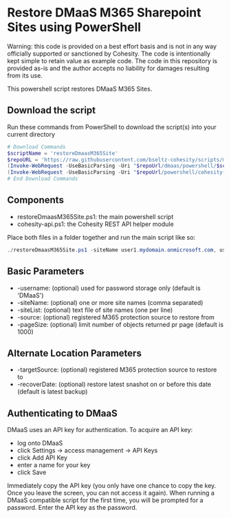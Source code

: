 # Restore DMaaS M365 Sharepoint Sites using PowerShell

Warning: this code is provided on a best effort basis and is not in any way officially supported or sanctioned by Cohesity. The code is intentionally kept simple to retain value as example code. The code in this repository is provided as-is and the author accepts no liability for damages resulting from its use.

This powershell script restores DMaaS M365 Sites.

## Download the script

Run these commands from PowerShell to download the script(s) into your current directory

```powershell
# Download Commands
$scriptName = 'restoreDmaasM365Site'
$repoURL = 'https://raw.githubusercontent.com/bseltz-cohesity/scripts/master'
(Invoke-WebRequest -UseBasicParsing -Uri "$repoUrl/dmaas/powershell/$scriptName/$scriptName.ps1").content | Out-File "$scriptName.ps1"; (Get-Content "$scriptName.ps1") | Set-Content "$scriptName.ps1"
(Invoke-WebRequest -UseBasicParsing -Uri "$repoUrl/powershell/cohesity-api/cohesity-api.ps1").content | Out-File cohesity-api.ps1; (Get-Content cohesity-api.ps1) | Set-Content cohesity-api.ps1
# End Download Commands
```

## Components

* restoreDmaasM365Site.ps1: the main powershell script
* cohesity-api.ps1: the Cohesity REST API helper module

Place both files in a folder together and run the main script like so:

```powershell
./restoreDmaasM365Site.ps1 -siteName user1.mydomain.onmicrosoft.com, user2.mydomain.onmicrosoft.com
```

## Basic Parameters

* -username: (optional) used for password storage only (default is 'DMaaS')
* -siteName: (optional) one or more site names (comma separated)
* -siteList: (optional) text file of site names (one per line)
* -source: (optional) registered M365 protection source to restore from
* -pageSize: (optional) limit number of objects returned pr page (default is 1000)

## Alternate Location Parameters

* -targetSource: (optional) registered M365 protection source to restore to
* -recoverDate: (optional) restore latest snashot on or before this date (default is latest backup)

## Authenticating to DMaaS

DMaaS uses an API key for authentication. To acquire an API key:

* log onto DMaaS
* click Settings -> access management -> API Keys
* click Add API Key
* enter a name for your key
* click Save

Immediately copy the API key (you only have one chance to copy the key. Once you leave the screen, you can not access it again). When running a DMaaS compatible script for the first time, you will be prompted for a password. Enter the API key as the password.
